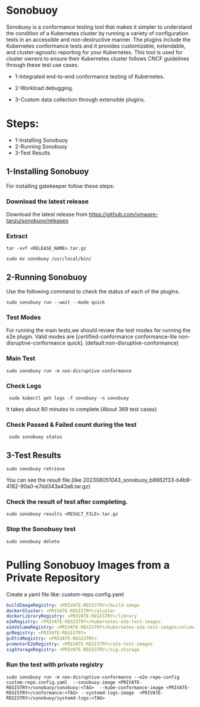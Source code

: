 # Sonobuoy

Sonobuoy is a conformance testing tool that makes it simpler to understand the condition of a Kubernetes cluster by running a variety of configuration tests in an accessible and non-destructive manner. The plugins include the Kubernetes conformance tests and it provides customizable, extendable, and cluster-agnostic reporting for your Kubernetes.
This tool is used for cluster owners to ensure their Kubernetes cluster follows CNCF guidelines through these test use cases.

 * 1-Integrated end-to-end conformance testing of Kubernetes.

 * 2-Workload debugging.

 * 3-Custom data collection through extensible plugins.


# Steps:

 * 1-Installing Sonobuoy
 * 2-Running Sonobuoy
 * 3-Test Results


## 1-Installing Sonobuoy

For installing gatekeeper follow these steps:

### Download the latest release

Download the latest release from https://github.com/vmware-tanzu/sonobuoy/releases

### Extract

```
tar -xvf <RELEASE_NAME>.tar.gz

sudo mv sonobuoy /usr/local/bin/

```

## 2-Running Sonobuoy

Use the following command to check the status of each of the plugins.

```
sudo sonobuoy run --wait --mode quick

```

### Test Modes

For running the main tests,we should review the test modes for running the e2e plugin. Valid modes are [certified-conformance conformance-lite non-disruptive-conformance quick]. (default:non-disruptive-conformance)


### Main Test

```
sudo sonobuoy run -m non-disruptive-conformance

```

### Check Logs

```
 sudo kubectl get logs -f sonobuoy -n sonobuoy

```

It takes about 80 minutes to complete.(About 369 test cases)

### Check Passed & Failed count during the test

```
 sudo sonobuoy status

```

## 3-Test Results

```
sudo sonobuoy retrieve

```

You can see the result file.(like 202308051043_sonobuoy_b8662f33-b4b8-4182-90a0-e7dd343a43a8.tar.gz)

### Check the result of test after completing.

```
sudo sonobuoy results <RESULT_FILE>.tar.gz

```

### Stop the Sonobuoy test

```
sudo sonobuoy delete

```

# Pulling Sonobuoy Images from a Private Repository

Create a yaml file like: custom-repo.config.yaml

```yaml
buildImageRegistry: <PRIVATE-REGISTRY>/build-image
dockerGluster: <PRIVATE-REGISTRY>/gluster
dockerLibraryRegistry: <PRIVATE-REGISTRY>/library
e2eRegistry: <PRIVATE-REGISTRY>/kubernetes-e2e-test-images
e2eVolumeRegistry: <PRIVATE-REGISTRY>/kubernetes-e2e-test-images/volume
gcRegistry: <PRIVATE-REGISTRY>
gcEtcdRegistry: <PRIVATE-REGISTRY>
promoterE2eRegistry: <PRIVATE-REGISTRY>/e2e-test-images
sigStorageRegistry: <PRIVATE-REGISTRY>/sig-storage
```

### Run the test with private registry

```
sudo sonobuoy run -m non-disruptive-conformance --e2e-repo-config custom-repo.config.yaml  --sonobuoy-image <PRIVATE-REGISTRY>/sonobuoy/sonobuoy:<TAG>  --kube-conformance-image <PRIVATE-REGISTRY>/conformance:<TAG> --systemd-logs-image  <PRIVATE-REGISTRY>/sonobuoy/systemd-logs:<TAG>

```


